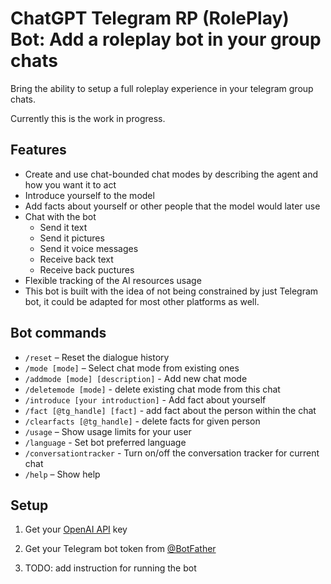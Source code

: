 # **ChatGPT Telegram RP (RolePlay) Bot**: Add a roleplay bot in your group chats

Bring the ability to setup a full roleplay experience in your telegram group chats.

Currently this is the work in progress.

## Features
- Create and use chat-bounded chat modes by describing the agent and how you want it to act
- Introduce yourself to the model
- Add facts about yourself or other people that the model would later use
- Chat with the bot
    - Send it text
    - Send it pictures
    - Send it voice messages
    - Receive back text
    - Receive back puctures
- Flexible tracking of the AI resources usage
- This bot is built with the idea of not being constrained by just Telegram bot, it could be adapted for most other platforms as well.

## Bot commands
- `/reset` – Reset the dialogue history
- `/mode [mode]` – Select chat mode from existing ones
- `/addmode [mode] [description]` - Add new chat mode
- `/deletemode [mode]` - delete existing chat mode from this chat
- `/introduce [your introduction]` - Add fact about yourself
- `/fact [@tg_handle] [fact]` - add fact about the person within the chat
- `/clearfacts [@tg_handle]` - delete facts for given person
- `/usage` – Show usage limits for your user
- `/language` - Set bot preferred language
- `/conversationtracker` - Turn on/off the conversation tracker for current chat
- `/help` – Show help

## Setup
1. Get your [OpenAI API](https://openai.com/api/) key

2. Get your Telegram bot token from [@BotFather](https://t.me/BotFather)

3. TODO: add instruction for running the bot
